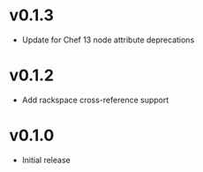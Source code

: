# v0.1.3
* Update for Chef 13 node attribute deprecations

# v0.1.2
* Add rackspace cross-reference support

# v0.1.0
* Initial release
